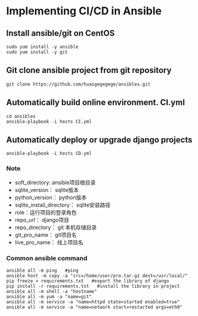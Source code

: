 # Implementing CI/CD in Ansible

## Install ansible/git on CentOS
    sudo yum install -y ansible
    sudo yum install -y git

## Git clone ansible project from git repository
    git clone https://github.com/huaigegegege/ansibles.git

## Automatically build online environment. CI.yml
    cd ansibles
    ansible-playbook -i hosts CI.yml

## Automatically deploy or upgrade django projects
    ansible-playbook -i hosts CD.yml

### Note
* soft_directory: ansible项目根目录
* sqlite_version： sqlite版本
* python_version： python版本
* sqlite_install_directory： sqlite安装路径
* role：运行项目的登录角色
* repo_url： django项目
* repo_directory： git 本机存储目录
* git_pro_name： git项目名
* live_pro_name： 线上项目名

### Common ansible command

    ansible all -m ping   #ping
    ansible host -m copy -a "src=/home/user/pro.tar.gz dest=/usr/local/"
    pip freeze > requirements.txt   #export the library of django
    pip install -r requirements.txt   #install the library in project
    ansible all -m shell -a "hostname"
    ansible all -m yum -a "name=git"
    ansible all -m service -a "name=httpd state=started enabled=true"
    ansible all -m service -a "name=network start=restarted args=eth0"

